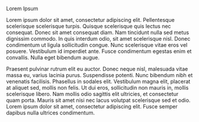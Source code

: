  Lorem Ipsum

 Lorem ipsum dolor sit amet, consectetur adipiscing elit. 
 Pellentesque scelerisque scelerisque turpis. 
 Quisque scelerisque quis lectus nec consequat. 
 Donec sit amet consequat diam. Nam tincidunt nulla sed metus dignissim commodo. 
 In quis interdum odio, sit amet scelerisque nisl. 
 Donec condimentum ut ligula sollicitudin congue. 
 Nunc scelerisque vitae eros vel posuere. 
 Vestibulum id imperdiet ante. 
 Fusce condimentum egestas enim et convallis. 
 Nulla eget bibendum augue.

Praesent pulvinar rutrum elit eu auctor. 
Donec neque nisl, malesuada vitae massa eu, varius lacinia purus. 
Suspendisse potenti. 
Nunc bibendum nibh et venenatis facilisis. 
Phasellus in sodales elit. 
Vestibulum magna elit, placerat at aliquet sed, mollis non felis. 
Ut dui eros, sollicitudin non mauris in, mollis scelerisque libero. 
Nam mollis odio sagittis elit ultricies, et consectetur quam porta. 
Mauris sit amet nisi nec lacus volutpat scelerisque sed et odio. 
Lorem ipsum dolor sit amet, consectetur adipiscing elit. 
Fusce semper dapibus nulla ultrices condimentum. 
